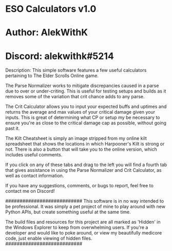 
#  ESO Calculators v1.0   #
# Author: AlekWithK       #
# Discord: alekwithk#5214 #


Description: This simple software features a few useful calculators pertaining to The Elder Scrolls Online game.

The Parse Normalizer works to mitigate discrepancies caused in a parse due to over or under-criting. This is useful for testing setups and builds as it removes some of the variation that crit chance adds to any parse.

The Crit Calculator allows you to input your expected buffs and uptimes and returns the average and max values of your critical damage given your inputs. This is great of determining what CP or setup my be necessary to ensure you're as close to the critical damage cap as possible, without going past it.

The Kilt Cheatsheet is simply an image stripped from my online kilt spreadsheet that shows the locations in which Harpooner's Kilt is strong or not. There is also a button that will take you to the online version, which includes useful comments.

If you click on any of these tabs and drag to the left you will find a fourth tab that gives assistance in using the Parse Normalizer and Crit Calculator, as well as contact information.

If you have any suggestions, comments, or bugs to report, feel free to contact me on Discord!

###########################
This software is in no way intended to be professional. It was simply a pet project of mine to play around with new Python APIs, but create something useful at the same time.

The build files and resources for this project are all marked as 'Hidden' in the Windows Explorer to keep from overwhelming users. If you're a developer and would like to poke around, or view my beautifully medicore code, just enable viewing of hidden files.
###########################
